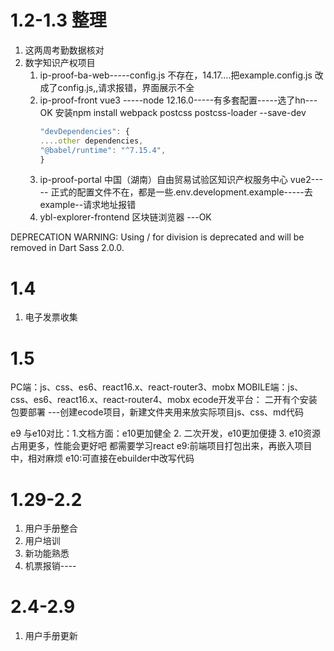 # 1.2-1.3 整理
1. 这两周考勤数据核对
2. 数字知识产权项目  
	1. ip-proof-ba-web-----config.js 不存在，14.17....把example.config.js 改成了config.js,,请求报错，界面展示不全
	2. ip-proof-front   vue3 -----node 12.16.0-----有多套配置-----选了hn---OK
		安装npm install webpack  postcss postcss-loader --save-dev
		```javascript
		"devDependencies": {
		....other dependencies,
		"@babel/runtime": "^7.15.4",
		}
		```
	3. ip-proof-portal 中国（湖南）自由贸易试验区知识产权服务中心    vue2----- 正式的配置文件不在，都是一些.env.development.example-----去example--请求地址报错
	4. ybl-explorer-frontend 区块链浏览器 ---OK

DEPRECATION WARNING: Using / for division is deprecated and will be removed in Dart Sass 2.0.0.

# 1.4
1. 电子发票收集  


# 1.5

PC端：js、css、es6、react16.x、react-router3、mobx
MOBILE端：js、css、es6、react16.x、react-router4、mobx
ecode开发平台：
	二开有个安装包要部署
	---创建ecode项目，新建文件夹用来放实际项目js、css、md代码


e9 与e10对比：1.文档方面：e10更加健全  2. 二次开发，e10更加便捷  3. e10资源占用更多，性能会更好吧
都需要学习react
e9:前端项目打包出来，再嵌入项目中，相对麻烦
e10:可直接在ebuilder中改写代码



# 1.29-2.2
1. 用户手册整合
2. 用户培训
3. 新功能熟悉
4. 机票报销----

# 2.4-2.9
1. 用户手册更新